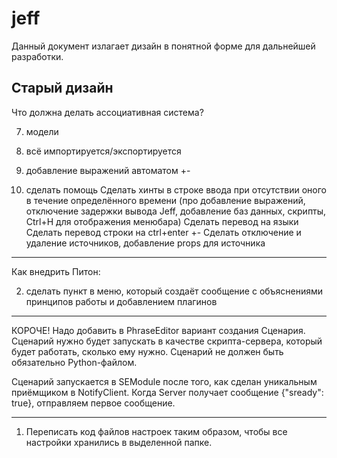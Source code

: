 # jeff

Данный документ излагает дизайн в понятной форме для дальнейшей разработки.

## Старый дизайн

Что должна делать ассоциативная система?

7. модели
8. всё импортируется/экспортируется
11. добавление выражений автоматом +-

1. сделать помощь
Сделать хинты в строке ввода при отсутствии оного в течение определённого времени (про добавление выражений, отключение задержки вывода Jeff, добавление баз данных, скрипты, Ctrl+H для отображения менюбара)
Сделать перевод на языки
Сделать перевод строки на ctrl+enter +-
Сделать отключение и удаление источников, добавление props для источника

________________________

Как внедрить Питон:

2. сделать пункт в меню, который создаёт сообщение с объяснениями принципов работы и добавлением плагинов

________________________

КОРОЧЕ! Надо добавить в PhraseEditor вариант создания Сценария. Сценарий нужно будет запускать в качестве скрипта-сервера, который будет работать, сколько ему нужно. Сценарий не должен быть обязательно Python-файлом.

Сценарий запускается в SEModule после того, как сделан уникальным приёмщиком в NotifyClient. Когда Server получает сообщение {"sready": true}, отправляем первое сообщение.

________________________

1. Переписать код файлов настроек таким образом, чтобы все настройки хранились в выделенной папке.
